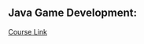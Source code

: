 ## Java Game Development:

<a href="https://www.udemy.com/course/java-games-development/" target="_blank">Course Link</a>
